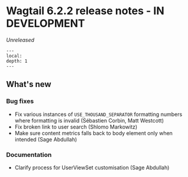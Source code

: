 # Wagtail 6.2.2 release notes - IN DEVELOPMENT

_Unreleased_

```{contents}
---
local:
depth: 1
---
```

## What's new


### Bug fixes

 * Fix various instances of `USE_THOUSAND_SEPARATOR` formatting numbers where formatting is invalid (Sébastien Corbin, Matt Westcott)
 * Fix broken link to user search (Shlomo Markowitz)
 * Make sure content metrics falls back to body element only when intended (Sage Abdullah)


### Documentation

 * Clarify process for UserViewSet customisation (Sage Abdullah)
